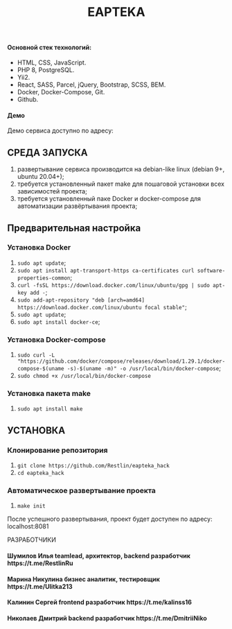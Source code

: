 <p align="center">
    <h1 align="center">EAPTEKA</h1>
    <br>
</p>

<h4>Основной стек технологий:</h4>
<ul>
	<li>HTML, CSS, JavaScript.</li>
	<li>PHP 8, PostgreSQL.</li>
	<li>Yii2.</li>
  	<li>React, SASS, Parcel, jQuery, Bootstrap, SCSS, BEM.</li>
	<li>Docker, Docker-Compose, Git.</li>
	<li>Github.</li>
 </ul>
 
<h4>Демо</h4>
<p>Демо сервиса доступно по адресу:  </p>

СРЕДА ЗАПУСКА
------------
1) развертывание сервиса производится на debian-like linux (debian 9+, ubuntu 20.04+);
2) требуется установленный пакет make для пошаговой установки всех зависимостей проекта;
3) требуется установленный паке Docker и docker-compose для автоматизации развёртывания проекта;

Предварительная настройка
------------
### Установка Docker
1) `sudo apt update`;
2) `sudo apt install apt-transport-https ca-certificates curl software-properties-common`;
3) `curl -fsSL https://download.docker.com/linux/ubuntu/gpg | sudo apt-key add -`;
4) `sudo add-apt-repository "deb [arch=amd64] https://download.docker.com/linux/ubuntu focal stable"`;
5) `sudo apt update`;
6) `sudo apt install docker-ce`;
### Установка Docker-compose
1) `sudo curl -L "https://github.com/docker/compose/releases/download/1.29.1/docker-compose-$(uname -s)-$(uname -m)" -o /usr/local/bin/docker-compose`;
2) `sudo chmod +x /usr/local/bin/docker-compose`
### Установка пакета make
1) `sudo apt install make`

УСТАНОВКА
------------
### Клонирование репозитория
1) `git clone https://github.com/Restlin/eapteka_hack`
2) `cd eapteka_hack`
### Автоматическое развертывание проекта
1) `make init`

После успешного развертывания, проект будет доступен по адресу: localhost:8081

РАЗРАБОТЧИКИ

<h4>Шумилов Илья teamlead, архитектор, backend разработчик https://t.me/RestlinRu </h4>
<h4>Марина Никулина бизнес аналитик, тестировщик https://t.me/Ulitka213 </h4>
<h4>Калинин Сергей frontend разработчик https://t.me/kalinss16 </h4>
<h4>Николаев Дмитрий backend разработчик https://t.me/DmitriiNiko </h4>

